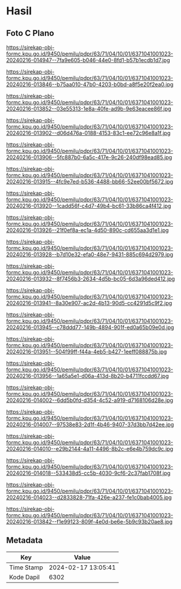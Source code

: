 # Hasil

## Foto C Plano

https://sirekap-obj-formc.kpu.go.id/9450/pemilu/pdpr/63/71/04/10/01/6371041001023-20240216-014947--7fa9e605-b046-44e0-8fd1-b57b1ecdb1d7.jpg

https://sirekap-obj-formc.kpu.go.id/9450/pemilu/pdpr/63/71/04/10/01/6371041001023-20240216-013846--b75aa010-47b0-4203-b0bd-a8f5e20f2ea0.jpg

https://sirekap-obj-formc.kpu.go.id/9450/pemilu/pdpr/63/71/04/10/01/6371041001023-20240216-013852--03e55313-1e8a-40fe-ad9b-9e63eacee86f.jpg

https://sirekap-obj-formc.kpu.go.id/9450/pemilu/pdpr/63/71/04/10/01/6371041001023-20240216-013902--d06d476a-0188-4153-83c1-ee72c96e8a1f.jpg

https://sirekap-obj-formc.kpu.go.id/9450/pemilu/pdpr/63/71/04/10/01/6371041001023-20240216-013906--5fc887b0-6a5c-417e-9c26-240df98ead85.jpg

https://sirekap-obj-formc.kpu.go.id/9450/pemilu/pdpr/63/71/04/10/01/6371041001023-20240216-013915--4fc9e7ed-b536-4488-bb66-52ee00bf5672.jpg

https://sirekap-obj-formc.kpu.go.id/9450/pemilu/pdpr/63/71/04/10/01/6371041001023-20240216-013920--1cadd56f-c4d7-49b4-bc61-33b86ca4f412.jpg

https://sirekap-obj-formc.kpu.go.id/9450/pemilu/pdpr/63/71/04/10/01/6371041001023-20240216-013926--21f0ef8a-ec1a-4d50-890c-cd655aa3d1e1.jpg

https://sirekap-obj-formc.kpu.go.id/9450/pemilu/pdpr/63/71/04/10/01/6371041001023-20240216-013928--b7d10e32-efa0-48e7-9431-885c694d2979.jpg

https://sirekap-obj-formc.kpu.go.id/9450/pemilu/pdpr/63/71/04/10/01/6371041001023-20240216-013932--8f7456b3-2634-4d5b-bc05-6d3a96ded412.jpg

https://sirekap-obj-formc.kpu.go.id/9450/pemilu/pdpr/63/71/04/10/01/6371041001023-20240216-013941--8a30e907-ac2d-4b13-90d5-cc4291d5c9f2.jpg

https://sirekap-obj-formc.kpu.go.id/9450/pemilu/pdpr/63/71/04/10/01/6371041001023-20240216-013945--c78ddd77-149b-4894-901f-ed0a65b09e0d.jpg

https://sirekap-obj-formc.kpu.go.id/9450/pemilu/pdpr/63/71/04/10/01/6371041001023-20240216-013951--504f99ff-f44a-4eb5-b427-1eeff088875b.jpg

https://sirekap-obj-formc.kpu.go.id/9450/pemilu/pdpr/63/71/04/10/01/6371041001023-20240216-013956--1a65a5e1-d06a-413d-8b20-b4711fccdd67.jpg

https://sirekap-obj-formc.kpu.go.id/9450/pemilu/pdpr/63/71/04/10/01/6371041001023-20240216-014002--6dd5b0fd-d354-4c52-a919-d7168106d28e.jpg

https://sirekap-obj-formc.kpu.go.id/9450/pemilu/pdpr/63/71/04/10/01/6371041001023-20240216-014007--97538e83-2d1f-4b46-9407-37d3bb7d42ee.jpg

https://sirekap-obj-formc.kpu.go.id/9450/pemilu/pdpr/63/71/04/10/01/6371041001023-20240216-014010--e29b2144-4a11-4496-8b2c-e6e4b759dc9c.jpg

https://sirekap-obj-formc.kpu.go.id/9450/pemilu/pdpr/63/71/04/10/01/6371041001023-20240216-014018--533438d5-cc5b-4030-9cf6-2c37fab1708f.jpg

https://sirekap-obj-formc.kpu.go.id/9450/pemilu/pdpr/63/71/04/10/01/6371041001023-20240216-014023--d2833828-71fa-426e-a237-fe1c0bab4005.jpg

https://sirekap-obj-formc.kpu.go.id/9450/pemilu/pdpr/63/71/04/10/01/6371041001023-20240216-013842--f1e99123-809f-4e0d-be6e-5b9c93b20ae8.jpg


## Metadata

| Key        | Value               |
| ---------- | ------------------- |
| Time Stamp | 2024-02-17 13:05:41 |
| Kode Dapil | 6302                |



